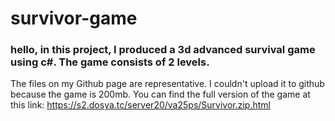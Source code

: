 # survivor-game
<h3>hello, in this project, I produced a 3d advanced survival game using c#. The game consists of 2 levels.</h3>

The files on my Github page are representative. I couldn't upload it to github because the game is 200mb. You can find the full version of the game at this link: https://s2.dosya.tc/server20/va25ps/Survivor.zip.html

